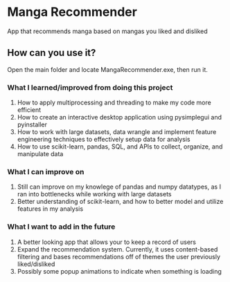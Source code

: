 # Manga Recommender
 
App that recommends manga based on mangas you liked and disliked

## How can you use it?

Open the main folder and locate MangaRecommender.exe, then run it.

### What I learned/improved from doing this project

1. How to apply multiprocessing and threading to make my code more efficient
2. How to create an interactive desktop application using pysimplegui and pyinstaller 
3. How to work with large datasets, data wrangle and implement feature engineering techniques to effectively setup data for analysis
4. How to use scikit-learn, pandas, SQL, and APIs to collect, organize, and manipulate data

### What I can improve on 

1. Still can improve on my knowlege of pandas and numpy datatypes, as I ran into bottlenecks while working with large datasets
2. Better understanding of scikit-learn, and how to better model and utilize features in my analysis

### What I want to add in the future

1. A better looking app that allows your to keep a record of users
2. Expand the recommendation system. Currently, it uses content-based filtering and bases recommendations off of themes the user previously liked/disliked 
3. Possibly some popup animations to indicate when something is loading


